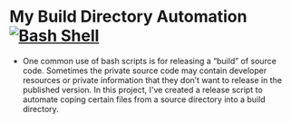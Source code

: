 # My Build Directory Automation [![Bash Shell](https://badges.frapsoft.com/bash/v1/bash.png?v=103)](https://github.com/ellerbrock/open-source-badges/)

 - One common use of bash scripts is for releasing a “build” of source code. Sometimes the private source code may contain developer resources or private information that they don’t want to release in the published version.
 In this project, I've created a release script to automate coping certain files from a source directory into a build directory.
